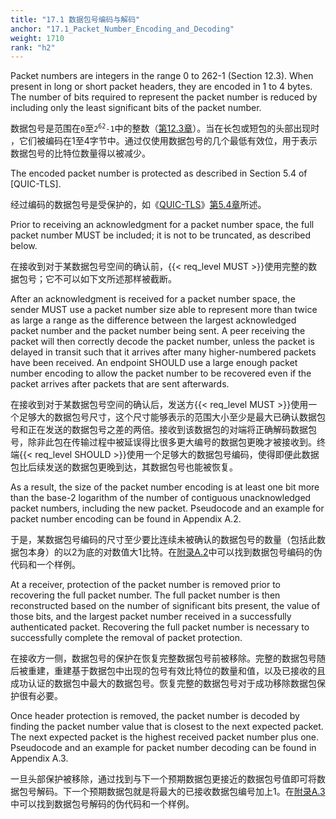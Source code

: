 ```yaml
---
title: "17.1 数据包号编码与解码"
anchor: "17.1_Packet_Number_Encoding_and_Decoding"
weight: 1710
rank: "h2"
---
```


Packet numbers are integers in the range 0 to 262-1 (Section 12.3). When present in long or short packet headers, they are encoded in 1 to 4 bytes. The number of bits required to represent the packet number is reduced by including only the least significant bits of the packet number.

数据包号是范围在`0`至<code>2<sup>62</sup>-1</code>中的整数（[第12.3章]()）。当在长包或短包的头部出现时 ，它们被编码在1至4字节中。通过仅使用数据包号的几个最低有效位，用于表示数据包号的比特位数量得以被减少。

The encoded packet number is protected as described in Section 5.4 of [QUIC-TLS].

经过编码的数据包号是受保护的，如《[QUIC-TLS]()》[第5.4章]()所述。

Prior to receiving an acknowledgment for a packet number space, the full packet number MUST be included; it is not to be truncated, as described below.

在接收到对于某数据包号空间的确认前，{{< req_level MUST >}}使用完整的数据包号；它不可以如下文所述那样被截断。

After an acknowledgment is received for a packet number space, the sender MUST use a packet number size able to represent more than twice as large a range as the difference between the largest acknowledged packet number and the packet number being sent. A peer receiving the packet will then correctly decode the packet number, unless the packet is delayed in transit such that it arrives after many higher-numbered packets have been received. An endpoint SHOULD use a large enough packet number encoding to allow the packet number to be recovered even if the packet arrives after packets that are sent afterwards.

在接收到对于某数据包号空间的确认后，发送方{{< req_level MUST >}}使用一个足够大的数据包号尺寸，这个尺寸能够表示的范围大小至少是最大已确认数据包号和正在发送的数据包号之差的两倍。接收到该数据包的对端将正确解码数据包号，除非此包在传输过程中被延误得比很多更大编号的数据包更晚才被接收到。终端{{< req_level SHOULD >}}使用一个足够大的数据包号编码，使得即便此数据包比后续发送的数据包更晚到达，其数据包号也能被恢复。

As a result, the size of the packet number encoding is at least one bit more than the base-2 logarithm of the number of contiguous unacknowledged packet numbers, including the new packet. Pseudocode and an example for packet number encoding can be found in Appendix A.2.

于是，某数据包号编码的尺寸至少要比连续未被确认的数据包号的数量（包括此数据包本身）的以2为底的对数值大1比特。在[附录A.2]()中可以找到数据包号编码的伪代码和一个样例。

At a receiver, protection of the packet number is removed prior to recovering the full packet number. The full packet number is then reconstructed based on the number of significant bits present, the value of those bits, and the largest packet number received in a successfully authenticated packet. Recovering the full packet number is necessary to successfully complete the removal of packet protection.

在接收方一侧，数据包号的保护在恢复完整数据包号前被移除。完整的数据包号随后被重建，重建基于数据包中出现的包号有效比特位的数量和值，以及已接收的且成功认证的数据包中最大的数据包号。恢复完整的数据包号对于成功移除数据包保护很有必要。

Once header protection is removed, the packet number is decoded by finding the packet number value that is closest to the next expected packet. The next expected packet is the highest received packet number plus one. Pseudocode and an example for packet number decoding can be found in Appendix A.3.

一旦头部保护被移除，通过找到与下一个预期数据包更接近的数据包号值即可将数据包号解码。下一个预期数据包就是将最大的已接收数据包编号加上1。在[附录A.3]()中可以找到数据包号解码的伪代码和一个样例。
